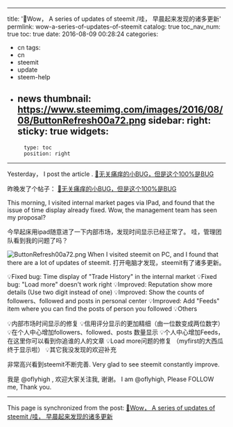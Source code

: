 
---
title: '🎇Wow， A series of updates of steemit /哇， 早晨起来发现的诸多更新'
permlink: wow-a-series-of-updates-of-steemit
catalog: true
toc_nav_num: true
toc: true
date: 2016-08-09 00:28:24
categories:
- cn
tags:
- cn
- steemit
- update
- steem-help
- news
thumbnail: https://www.steemimg.com/images/2016/08/08/ButtonRefresh00a72.png
sidebar:
    right:
        sticky: true
widgets:
    -
        type: toc
        position: right
---


Yesterday， I post  the article .
[🎇无关痛痒的小BUG，但是这个100%是BUG](https://steemit.com/cn/@oflyhigh/bug-100-bug)

昨晚发了个帖子：
[🎇无关痛痒的小BUG，但是这个100%是BUG](https://steemit.com/cn/@oflyhigh/bug-100-bug)

This morning, I visited internal market pages via IPad, and found that the  issue of time display already fixed.
Wow, the management team has seen my proposal?

今早起床用ipad随意进了一下内部市场，发现时间显示已经正常了。
哇，管理团队看到我的问题了吗？

![ButtonRefresh00a72.png](https://www.steemimg.com/images/2016/08/08/ButtonRefresh00a72.png)
When I visited steemit on PC, and I found that there are a lot of updates of steemit.
打开电脑才发现，steemit有了诸多更新。

💡Fixed bug:  Time display of "Trade History" in the internal market
💡Fixed bug:  "Load more" doesn't work right
💡Improved:  Reputation show more details (Use two digit instead of one)
💡Improved:  Show the counts of followers、followed and posts in personal center
💡Improved:  Add "Feeds" item where you can find the posts of person you followed
💡Others

💡内部市场时间显示的修复
💡信用评分显示的更加精细（由一位数变成两位数字）
💡在个人中心增加followers、followed、posts 数量显示
💡个人中心增加Feeds，在这里你可以看到你追谁的人的文章
💡Load more问题的修复 （myfirst的大西瓜终于显示啦）
💡其它我没发现的欢迎补充

非常高兴看到steemit不断完善.
Very glad to see steemit constantly improve.

我是 @oflyhigh , 欢迎大家关注我, 谢谢。
I am @oflyhigh, Please FOLLOW me, Thank you.

- - -

This page is synchronized from the post: [🎇Wow， A series of updates of steemit /哇， 早晨起来发现的诸多更新](https://steemit.com/@oflyhigh/wow-a-series-of-updates-of-steemit)
